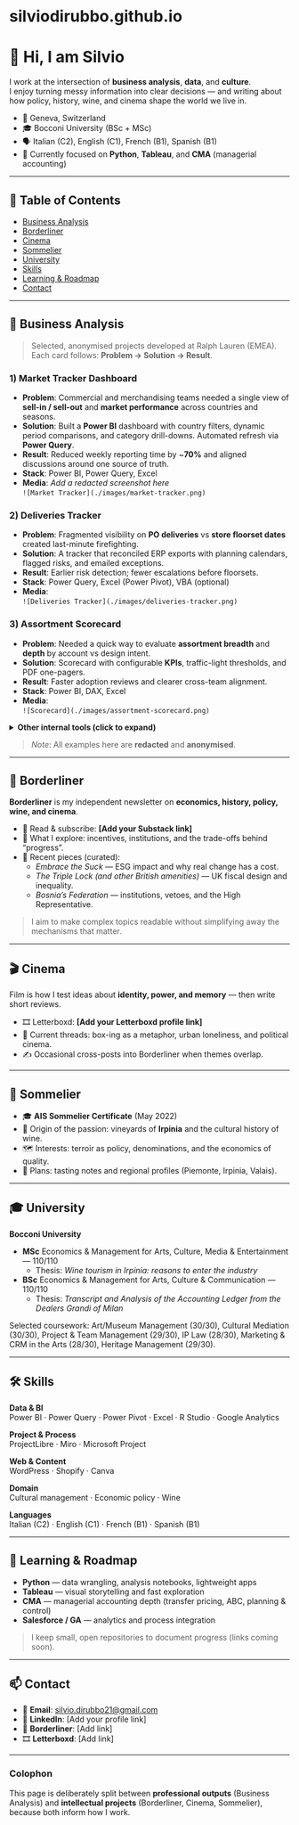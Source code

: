 # silviodirubbo.github.io
# 👋 Hi, I am Silvio

I work at the intersection of **business analysis**, **data**, and **culture**.  
I enjoy turning messy information into clear decisions — and writing about how policy, history, wine, and cinema shape the world we live in.

- 📍 Geneva, Switzerland
- 🎓 Bocconi University (BSc + MSc)
- 🗣 Italian (C2), English (C1), French (B1), Spanish (B1)
- 🔭 Currently focused on **Python**, **Tableau**, and **CMA** (managerial accounting)

---

## 🧭 Table of Contents
- [Business Analysis](#-business-analysis)
- [Borderliner](#-borderliner)
- [Cinema](#-cinema)
- [Sommelier](#-sommelier)
- [University](#-university)
- [Skills](#-skills)
- [Learning & Roadmap](#-learning--roadmap)
- [Contact](#-contact)

---

## 💼 Business Analysis

> Selected, anonymised projects developed at Ralph Lauren (EMEA).  
> Each card follows: **Problem → Solution → Result**.

### 1) Market Tracker Dashboard
- **Problem**: Commercial and merchandising teams needed a single view of **sell-in / sell-out** and **market performance** across countries and seasons.  
- **Solution**: Built a **Power BI** dashboard with country filters, dynamic period comparisons, and category drill-downs. Automated refresh via **Power Query**.  
- **Result**: Reduced weekly reporting time by ~**70%** and aligned discussions around one source of truth.  
- **Stack**: Power BI, Power Query, Excel  
- **Media**: _Add a redacted screenshot here_  
  `![Market Tracker](./images/market-tracker.png)`

### 2) Deliveries Tracker
- **Problem**: Fragmented visibility on **PO deliveries** vs **store floorset dates** created last-minute firefighting.  
- **Solution**: A tracker that reconciled ERP exports with planning calendars, flagged risks, and emailed exceptions.  
- **Result**: Earlier risk detection; fewer escalations before floorsets.  
- **Stack**: Power Query, Excel (Power Pivot), VBA (optional)  
- **Media**:  
  `![Deliveries Tracker](./images/deliveries-tracker.png)`

### 3) Assortment Scorecard
- **Problem**: Needed a quick way to evaluate **assortment breadth** and **depth** by account vs design intent.  
- **Solution**: Scorecard with configurable **KPIs**, traffic-light thresholds, and PDF one-pagers.  
- **Result**: Faster adoption reviews and clearer cross-team alignment.  
- **Stack**: Power BI, DAX, Excel  
- **Media**:  
  `![Scorecard](./images/assortment-scorecard.png)`

<details>
<summary><strong>Other internal tools (click to expand)</strong></summary>

- **Account Planning Model (Power Query)** — rebuilt query logic for speed and reusability.  
- **Attribution & Pagination Utilities** — generated dynamic line sheets and attributes.  
- **Pricing Support Files** — aligned regional price ladders with design direction.

</details>

> _Note_: All examples here are **redacted** and **anonymised**.

---

## 📰 Borderliner

**Borderliner** is my independent newsletter on **economics, history, policy, wine, and cinema**.  
- 🔗 Read & subscribe: **[Add your Substack link]**  
- 🧩 What I explore: incentives, institutions, and the trade-offs behind “progress”.  
- 🧵 Recent pieces (curated):
  - *Embrace the Suck* — ESG impact and why real change has a cost.  
  - *The Triple Lock (and other British amenities)* — UK fiscal design and inequality.  
  - *Bosnia’s Federation* — institutions, vetoes, and the High Representative.  

> I aim to make complex topics readable without simplifying away the mechanisms that matter.

---

## 🎬 Cinema

Film is how I test ideas about **identity, power, and memory** — then write short reviews.

- 🎞 Letterboxd: **[Add your Letterboxd profile link]**  
- 🧠 Current threads: box-ing as a metaphor, urban loneliness, and political cinema.  
- ✍️ Occasional cross-posts into Borderliner when themes overlap.

---

## 🍷 Sommelier

- 🎓 **AIS Sommelier Certificate** (May 2022)  
- 🌱 Origin of the passion: vineyards of **Irpinia** and the cultural history of wine.  
- 🗺 Interests: terroir as policy, denominations, and the economics of quality.  
- 📝 Plans: tasting notes and regional profiles (Piemonte, Irpinia, Valais).

---

## 🎓 University

**Bocconi University**  
- **MSc** Economics & Management for Arts, Culture, Media & Entertainment — 110/110  
  - Thesis: *Wine tourism in Irpinia: reasons to enter the industry*  
- **BSc** Economics & Management for Arts, Culture & Communication — 110/110  
  - Thesis: *Transcript and Analysis of the Accounting Ledger from the Dealers Grandi of Milan*

Selected coursework: Art/Museum Management (30/30), Cultural Mediation (30/30), Project & Team Management (29/30), IP Law (28/30), Marketing & CRM in the Arts (28/30), Heritage Management (29/30).

---

## 🛠 Skills

**Data & BI**  
Power BI · Power Query · Power Pivot · Excel · R Studio · Google Analytics

**Project & Process**  
ProjectLibre · Miro · Microsoft Project

**Web & Content**  
WordPress · Shopify · Canva

**Domain**  
Cultural management · Economic policy · Wine

**Languages**  
Italian (C2) · English (C1) · French (B1) · Spanish (B1)

---

## 🚀 Learning & Roadmap

- **Python** — data wrangling, analysis notebooks, lightweight apps  
- **Tableau** — visual storytelling and fast exploration  
- **CMA** — managerial accounting depth (transfer pricing, ABC, planning & control)  
- **Salesforce / GA** — analytics and process integration

> I keep small, open repositories to document progress (links coming soon).

---

## 📫 Contact

- 📧 **Email**: [silvio.dirubbo21@gmail.com](mailto:silvio.dirubbo21@gmail.com)  
- 💼 **LinkedIn**: [Add your profile link]  
- 📰 **Borderliner**: [Add link]  
- 🎞 **Letterboxd**: [Add link]

---

### Colophon
This page is deliberately split between **professional outputs** (Business Analysis) and **intellectual projects** (Borderliner, Cinema, Sommelier), because both inform how I work.
